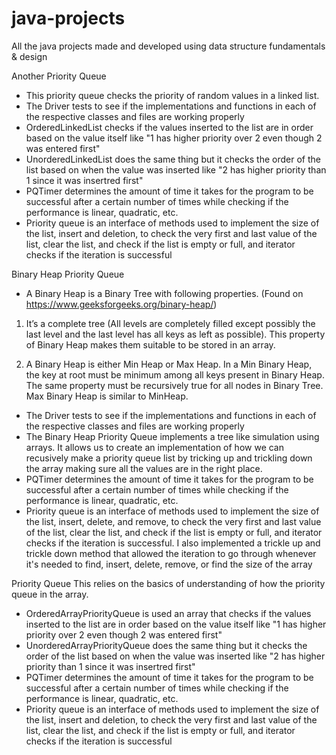 # java-projects
All the java projects made and developed using data structure fundamentals & design

Another Priority Queue
- This priority queue checks the priority of random values in a linked list. 
- The Driver tests to see if the implementations and functions in each of the respective classes and files are working properly
- OrderedLinkedList checks if the values inserted to the list are in order based on the value itself like "1 has higher priority over 2 even though 2 was entered first"
- UnorderedLinkedList does the same thing but it checks the order of the list based on when the value was inserted like "2 has higher priority than 1 since it was insertred first"
- PQTimer determines the amount of time it takes for the program to be successful after a certain number of times while checking if the performance is linear, quadratic, etc.
- Priority queue is an interface of methods used to implement the size of the list, insert and deletion, to check the very first and last value of the list, clear the list, and check if the list is empty or full, and iterator checks if the iteration is successful 

Binary Heap Priority Queue 
- A Binary Heap is a Binary Tree with following properties. (Found on https://www.geeksforgeeks.org/binary-heap/)
1) It’s a complete tree (All levels are completely filled except possibly the last level and the last level has all keys as left as possible). This property of Binary Heap makes them suitable to be stored in an array.

2) A Binary Heap is either Min Heap or Max Heap. In a Min Binary Heap, the key at root must be minimum among all keys present in Binary Heap. The same property must be recursively true for all nodes in Binary Tree. Max Binary Heap is similar to MinHeap. 

- The Driver tests to see if the implementations and functions in each of the respective classes and files are working properly
- The Binary Heap Priority Queue implements a tree like simulation using arrays. It allows us to create an implementation of how we can recusively make a priority queue list by tricking up and trickling down the array making sure all the values are in the right place.
- PQTimer determines the amount of time it takes for the program to be successful after a certain number of times while checking if the performance is linear, quadratic, etc.
- Priority queue is an interface of methods used to implement the size of the list, insert, delete, and remove, to check the very first and last value of the list, clear the list, and check if the list is empty or full, and iterator checks if the iteration is successful. I also implemented a trickle up and trickle down method that allowed the iteration to go through whenever it's needed to find, insert, delete, remove, or find the size of the array

Priority Queue
This relies on the basics of understanding of how the priority queue in the array.
- OrderedArrayPriorityQueue is used an array that checks if the values inserted to the list are in order based on the value itself like "1 has higher priority over 2 even though 2 was entered first"
- UnorderedArrayPriorityQueue does the same thing but it checks the order of the list based on when the value was inserted like "2 has higher priority than 1 since it was insertred first"
- PQTimer determines the amount of time it takes for the program to be successful after a certain number of times while checking if the performance is linear, quadratic, etc.
- Priority queue is an interface of methods used to implement the size of the list, insert and deletion, to check the very first and last value of the list, clear the list, and check if the list is empty or full, and iterator checks if the iteration is successful 

